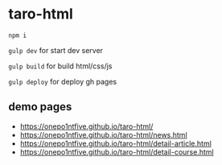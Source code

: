 # taro-html

`npm i`

`gulp dev` for start dev server

`gulp build` for build html/css/js

`gulp deploy` for deploy gh pages

## demo pages

- https://onepo1ntfive.github.io/taro-html/
- https://onepo1ntfive.github.io/taro-html/news.html
- https://onepo1ntfive.github.io/taro-html/detail-article.html
- https://onepo1ntfive.github.io/taro-html/detail-course.html